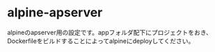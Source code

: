 # alpine-apserver
alpineのapserver用の設定です。appフォルダ配下にプロジェクトをおき、Dockerfileをビルドすることによってalpineにdeployしてください。
